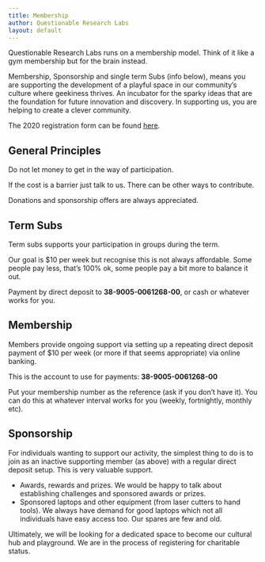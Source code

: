 ```yaml
---
title: Membership
author: Questionable Research Labs
layout: default
---
```


Questionable Research Labs runs on a membership model. Think of it like a gym membership but for the brain instead.

Membership, Sponsorship and single term Subs (info below), means you are supporting the development of a playful space in our community’s culture where geekiness
thrives. An incubator for the sparky ideas that are the foundation for future innovation and discovery. In supporting us, you are helping to create a clever
community.

The 2020 registration form can be found [here](https://forms.gle/2b6KbShk1P4vTtd37).

## General Principles

Do not let money to get in the way of participation.

If the cost is a barrier just talk to us.
There can be other ways to contribute.

Donations and sponsorship offers are always appreciated.

## Term Subs

Term subs supports your participation in groups during the term.

Our goal is $10 per week but recognise this is not always affordable.
Some people pay less, that’s 100% ok, some people pay a bit more to balance it out.

Payment by direct deposit to **38-9005-0061268-00**, or cash or whatever works for you.

## Membership

Members provide ongoing support via setting up a repeating direct deposit payment of $10 per week (or more if that seems appropriate) via online banking.

This is the account to use for payments: **38-9005-0061268-00**

Put your membership number as the reference (ask if you don’t have it). You can do this at whatever interval works for you (weekly, fortnightly, monthly etc).

## Sponsorship

For individuals wanting to support our activity, the simplest thing to do is to join as an inactive supporting member (as above) with a regular direct deposit
setup. This is very valuable support.

- Awards, rewards and prizes. We would be happy to talk about establishing challenges and sponsored awards or prizes.
- Sponsored laptops and other equipment (from laser cutters to hand tools). We always have demand for good laptops which not all individuals have easy access too.
  Our spares are few and old.

Ultimately, we will be looking for a dedicated space to become our cultural hub and playground.
We are in the process of registering for charitable status.
